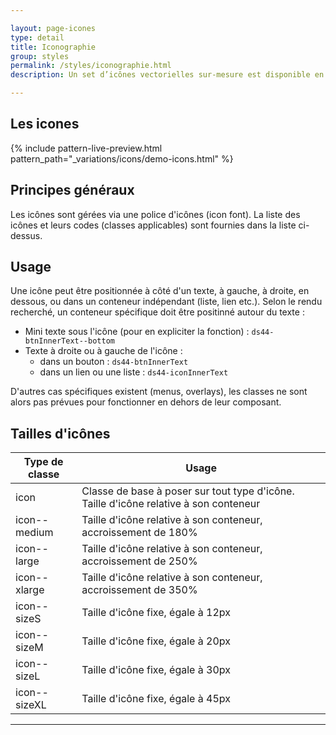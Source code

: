 ```yaml
---

layout: page-icones
type: detail
title: Iconographie
group: styles
permalink: /styles/iconographie.html
description: Un set d’icônes vectorielles sur-mesure est disponible en icon-font.

---
```


## Les icones

{% include pattern-live-preview.html pattern_path="_variations/icons/demo-icons.html" %}

## Principes généraux

Les icônes sont gérées via une police d'icônes (icon font).
La liste des icônes et leurs codes (classes applicables) sont fournies dans la liste ci-dessus.

## Usage

Une icône peut être positionnée à côté d'un texte, à gauche, à droite, en dessous, ou dans un conteneur indépendant (liste, lien etc.). Selon le rendu recherché, un conteneur spécifique doit être positinné autour du texte :
* Mini texte sous l'icône (pour en expliciter la fonction) : `ds44-btnInnerText--bottom`
* Texte à droite ou à gauche de l'icône :
    * dans un bouton : `ds44-btnInnerText`
    * dans un lien ou une liste : `ds44-iconInnerText`

D'autres cas spécifiques existent (menus, overlays), les classes ne sont alors pas prévues pour fonctionner en dehors de leur composant.

## Tailles d'icônes

| Type de classe    | Usage                                                                                     |
| ---------------   |-------------------------------------------------------------------------------------------|
| icon              | Classe de base à poser sur tout type d'icône. Taille d'icône relative à son conteneur     |
| icon--medium      | Taille d'icône relative à son conteneur, accroissement de 180%                            |
| icon--large       | Taille d'icône relative à son conteneur, accroissement de 250%                            |
| icon--xlarge      | Taille d'icône relative à son conteneur, accroissement de 350%                            |
| icon--sizeS       | Taille d'icône fixe, égale à 12px                                                         |
| icon--sizeM       | Taille d'icône fixe, égale à 20px                                                         |
| icon--sizeL       | Taille d'icône fixe, égale à 30px                                                         |
| icon--sizeXL      | Taille d'icône fixe, égale à 45px                                                         |

---
